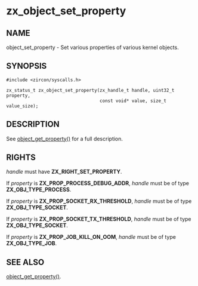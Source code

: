 # zx_object_set_property

## NAME

<!-- Updated by scripts/update-docs-from-abigen, do not edit this section manually. -->

object_set_property - Set various properties of various kernel objects.

## SYNOPSIS

```
#include <zircon/syscalls.h>

zx_status_t zx_object_set_property(zx_handle_t handle, uint32_t property,
                                   const void* value, size_t value_size);

```

## DESCRIPTION

See [object_get_property()](object_get_property.md) for a full description.

## RIGHTS

<!-- Updated by scripts/update-docs-from-abigen, do not edit this section manually. -->

*handle* must have **ZX_RIGHT_SET_PROPERTY**.

If *property* is **ZX_PROP_PROCESS_DEBUG_ADDR**, *handle* must be of type **ZX_OBJ_TYPE_PROCESS**.

If *property* is **ZX_PROP_SOCKET_RX_THRESHOLD**, *handle* must be of type **ZX_OBJ_TYPE_SOCKET**.

If *property* is **ZX_PROP_SOCKET_TX_THRESHOLD**, *handle* must be of type **ZX_OBJ_TYPE_SOCKET**.

If *property* is **ZX_PROP_JOB_KILL_ON_OOM**, *handle* must be of type **ZX_OBJ_TYPE_JOB**.

## SEE ALSO

[object_get_property()](object_get_property.md).
